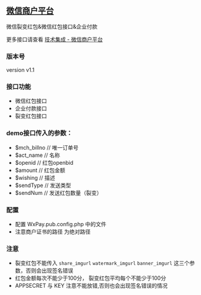 ## [微信商户平台](https://pay.weixin.qq.com/index.php/home/login)
微信裂变红包&微信红包接口&企业付款 

更多接口请查看 [技术集成 - 微信商户平台](https://pay.weixin.qq.com/wiki/doc/api/index.html)

### 版本号
version  v1.1

### 接口功能
* 微信红包接口
* 企业付款接口
* 裂变红包接口

### demo接口传入的参数：
* $mch_billno // 唯一订单号
* $act_name   // 名称
* $openid     // 红包openbid
* $amount     // 红包金额
* $wishing    // 描述
* $sendType   // 发送类型
* $sendNum    // 发送红包数量（裂变）

### 配置
* 配置 WxPay.pub.config.php 中的文件
* 注意商户证书的路径 为绝对路径

### 注意
* 裂变红包不能传入 `share_imgurl` `watermark_imgurl` `banner_imgurl` 这三个参数，否则会出现签名错误
* 红包金额每次不能少于100分， 裂变红包平均每个不能少于100分
* APPSECRET 与 KEY 注意不能放错,否则也会出现签名错误的情况

